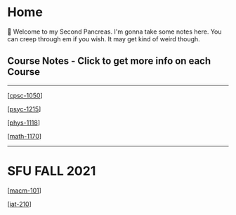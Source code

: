 # Home

👋 Welcome to my Second Pancreas. I'm gonna take some notes here. You can creep through em if you wish. It may get kind of weird though.

## Course Notes - Click to get more info on each Course

---

[[cpsc-1050]]

[[psyc-1215]]

[[phys-1118]]

[[math-1170]]

---

# SFU FALL 2021

[[macm-101]]

[[iat-210]]

[//begin]: # "Autogenerated link references for markdown compatibility"
[cpsc-1050]: cpsc-1050 "CPSC 1050"
[psyc-1215]: psyc-1215 "PSYC 1215"
[phys-1118]: phys-1118 "PHYS 1118"
[math-1170]: math-1170 "MATH 1170"
[macm-101]: macm-101 "macm-101"
[iat-210]: iat-210 "iat-210"
[//end]: # "Autogenerated link references"